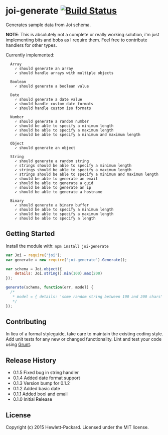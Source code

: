# joi-generate [![Build Status](https://travis-ci.org/Hewlett-Packard-ESS/joi-generate.svg?branch=develop)](https://travis-ci.org/Hewlett-Packard-ESS/joi-generate)

Generates sample data from Joi schema.

__NOTE__: This is absolutely not a complete or really working solution, i'm just implementing bits and bobs as I require them.  Feel free to contribute handlers for other types.

Currently implemented:
```
  Array
    ✓ should generate an array
    ✓ should handle arrays with multiple objects

  Boolean
    ✓ should generate a boolean value

  Date
    ✓ should generate a date value
    ✓ should handle custom date formats
    ✓ should handle custom iso formats

  Number
    ✓ should generate a random number
    ✓ should be able to specify a minimum length
    ✓ should be able to specify a maximum length
    ✓ should be able to specify a minimum and maximum length

  Object
    ✓ should generate an object

  String
    ✓ should generate a random string
    ✓ strings should be able to specify a minimum length
    ✓ strings should be able to specify a maximum length
    ✓ strings should be able to specify a minimum and maximum length
    ✓ should be able to generate an email
    ✓ should be able to generate a guid
    ✓ should be able to generate an ip
    ✓ should be able to generate a hostname

  Binary
    ✓ should generate a binary buffer
    ✓ should be able to specify a minimum length
    ✓ should be able to specify a maximum length
    ✓ should be able to specify a length
```

## Getting Started
Install the module with: `npm install joi-generate`

```javascript
var Joi = require('joi');
var generate = new require('joi-generate').Generate();

var schema = Joi.object({
	details: Joi.string().min(100).max(200)
});

generate(schema, function(err, model) {
  /*
   * model = { details: 'some random string between 100 and 200 chars' }
   */
});
```

## Contributing
In lieu of a formal styleguide, take care to maintain the existing coding style. Add unit tests for any new or changed functionality. Lint and test your code using [Grunt](http://gruntjs.com/).

## Release History

* 0.1.5 Fixed bug in string handler
* 0.1.4 Added date format support
* 0.1.3 Version bump for 0.1.2
* 0.1.2 Added basic date
* 0.1.1 Added bool and email
* 0.1.0 Initial Release

## License
Copyright (c) 2015 Hewlett-Packard. 
Licensed under the MIT license.
